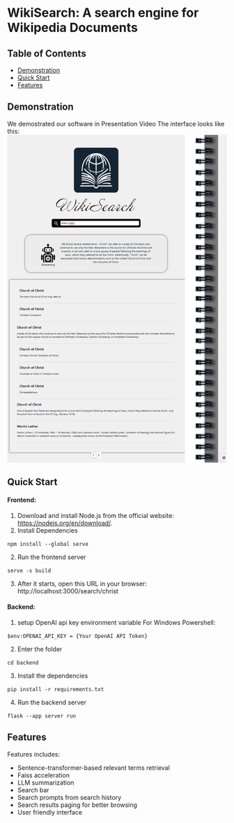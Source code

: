 # WikiSearch: A search engine for Wikipedia Documents 


## Table of Contents
- [Demonstration](#Demo)
- [Quick Start](#Start)
- [Features](#Features)

## <a name="Demo"></a>Demonstration
We demostrated our software in Presentation Video
The interface looks like this:
<img src="resources/interface.png">


## <a name="Start"></a>Quick Start
#### Frontend: 
1. Download and install Node.js from the official website: https://nodejs.org/en/download/.
2. Install Dependencies
``` shell
npm install --global serve
```
2. Run the frontend server
```shell
serve -s build
```
3. After it starts, open this URL in your browser: http://localhost:3000/search/christ

#### Backend: 
1. setup OpenAI api key environment variable 
For Windows Powershell: 
```shell
$env:OPENAI_API_KEY = {Your OpenAI API Token}
```
2. Enter the folder
```shell
cd backend 
```
3. Install the dependencies
```shell
pip install -r requirements.txt
```
4. Run the backend server
```shell
flask --app server run
```



## <a name="Features"></a>Features

Features includes:
- Sentence-transformer-based relevant terms retrieval
- Faiss acceleration
- LLM summarization
- Search bar
- Search prompts from search history
- Search results paging for better browsing
- User friendly interface


